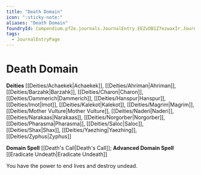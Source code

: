 ```yaml
---
title: "Death Domain"
icon: ":sticky-note:"
aliases: "Death Domain"
foundryId: Compendium.pf2e.journals.JournalEntry.EEZvDB1Z7ezwaxIr.JournalEntryPage.798PFdS8FmefcOl0
tags:
  - JournalEntryPage
---
```


# Death Domain
**Deities** [[Deities/Achaekek|Achaekek]], [[Deities/Ahriman|Ahriman]], [[Deities/Barzahk|Barzahk]], [[Deities/Charon|Charon]], [[Deities/Dammerich|Dammerich]], [[Deities/Hanspur|Hanspur]], [[Deities/Imot|Imot]], [[Deities/Kalekot|Kalekot]], [[Deities/Magrim|Magrim]], [[Deities/Mother Vulture|Mother Vulture]], [[Deities/Naderi|Naderi]], [[Deities/Narakaas|Narakaas]], [[Deities/Norgorber|Norgorber]], [[Deities/Pharasma|Pharasma]], [[Deities/Saloc|Saloc]], [[Deities/Shax|Shax]], [[Deities/Yaezhing|Yaezhing]], [[Deities/Zyphus|Zyphus]]

**Domain Spell** [[Death's Call|Death's Call]]; **Advanced Domain Spell** [[Eradicate Undeath|Eradicate Undeath]]

You have the power to end lives and destroy undead.